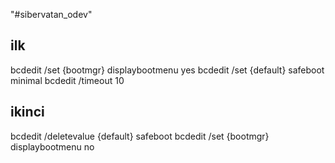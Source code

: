 "#sibervatan_odev" 

<h2>ilk</h2>
<p>
bcdedit /set {bootmgr} displaybootmenu yes
bcdedit /set {default} safeboot minimal
bcdedit /timeout 10
</p>

<h2>ikinci</h2>
<p>
bcdedit /deletevalue {default} safeboot
bcdedit /set {bootmgr} displaybootmenu no
</p>

